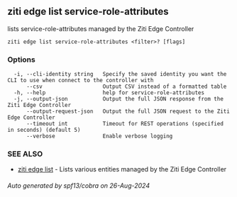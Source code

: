 ## ziti edge list service-role-attributes

lists service-role-attributes managed by the Ziti Edge Controller

```
ziti edge list service-role-attributes <filter>? [flags]
```

### Options

```
  -i, --cli-identity string   Specify the saved identity you want the CLI to use when connect to the controller with
      --csv                   Output CSV instead of a formatted table
  -h, --help                  help for service-role-attributes
  -j, --output-json           Output the full JSON response from the Ziti Edge Controller
      --output-request-json   Output the full JSON request to the Ziti Edge Controller
      --timeout int           Timeout for REST operations (specified in seconds) (default 5)
      --verbose               Enable verbose logging
```

### SEE ALSO

* [ziti edge list](../list.md)	 - Lists various entities managed by the Ziti Edge Controller

###### Auto generated by spf13/cobra on 26-Aug-2024
